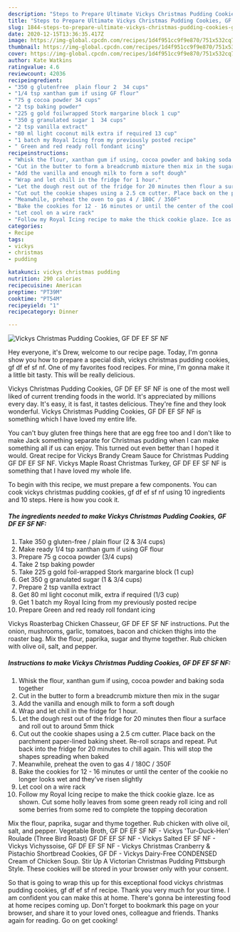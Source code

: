 ```yaml
---
description: "Steps to Prepare Ultimate Vickys Christmas Pudding Cookies, GF DF EF SF NF"
title: "Steps to Prepare Ultimate Vickys Christmas Pudding Cookies, GF DF EF SF NF"
slug: 1844-steps-to-prepare-ultimate-vickys-christmas-pudding-cookies-gf-df-ef-sf-nf
date: 2020-12-15T13:36:35.417Z
image: https://img-global.cpcdn.com/recipes/1d4f951cc9f9e870/751x532cq70/vickys-christmas-pudding-cookies-gf-df-ef-sf-nf-recipe-main-photo.jpg
thumbnail: https://img-global.cpcdn.com/recipes/1d4f951cc9f9e870/751x532cq70/vickys-christmas-pudding-cookies-gf-df-ef-sf-nf-recipe-main-photo.jpg
cover: https://img-global.cpcdn.com/recipes/1d4f951cc9f9e870/751x532cq70/vickys-christmas-pudding-cookies-gf-df-ef-sf-nf-recipe-main-photo.jpg
author: Kate Watkins
ratingvalue: 4.6
reviewcount: 42036
recipeingredient:
- "350 g glutenfree  plain flour 2  34 cups"
- "1/4 tsp xanthan gum if using GF flour"
- "75 g cocoa powder 34 cups"
- "2 tsp baking powder"
- "225 g gold foilwrapped Stork margarine block 1 cup"
- "350 g granulated sugar 1  34 cups"
- "2 tsp vanilla extract"
- "80 ml light coconut milk extra if required 13 cup"
- "1 batch my Royal Icing from my previously posted recipe"
- " Green and red ready roll fondant icing"
recipeinstructions:
- "Whisk the flour, xanthan gum if using, cocoa powder and baking soda together"
- "Cut in the butter to form a breadcrumb mixture then mix in the sugar"
- "Add the vanilla and enough milk to form a soft dough"
- "Wrap and let chill in the fridge for 1 hour."
- "Let the dough rest out of the fridge for 20 minutes then flour a surface and roll out to around 5mm thick"
- "Cut out the cookie shapes using a 2.5 cm cutter. Place back on the parchment paper-lined baking sheet. Re-roll scraps and repeat. Put back into the fridge for 20 minutes to chill again. This will stop the shapes spreading when baked"
- "Meanwhile, preheat the oven to gas 4 / 180C / 350F"
- "Bake the cookies for 12 - 16 minutes or until the center of the cookie no longer looks wet and they&#39;ve risen slightly"
- "Let cool on a wire rack"
- "Follow my Royal Icing recipe to make the thick cookie glaze. Ice as shown. Cut some holly leaves from some green ready roll icing and roll some berries from some red to complete the topping decoration"
categories:
- Recipe
tags:
- vickys
- christmas
- pudding

katakunci: vickys christmas pudding 
nutrition: 290 calories
recipecuisine: American
preptime: "PT39M"
cooktime: "PT54M"
recipeyield: "1"
recipecategory: Dinner

---
```



![Vickys Christmas Pudding Cookies, GF DF EF SF NF](https://img-global.cpcdn.com/recipes/1d4f951cc9f9e870/751x532cq70/vickys-christmas-pudding-cookies-gf-df-ef-sf-nf-recipe-main-photo.jpg)

Hey everyone, it's Drew, welcome to our recipe page. Today, I'm gonna show you how to prepare a special dish, vickys christmas pudding cookies, gf df ef sf nf. One of my favorites food recipes. For mine, I'm gonna make it a little bit tasty. This will be really delicious.

Vickys Christmas Pudding Cookies, GF DF EF SF NF is one of the most well liked of current trending foods in the world. It's appreciated by millions every day. It's easy, it is fast, it tastes delicious. They're fine and they look wonderful. Vickys Christmas Pudding Cookies, GF DF EF SF NF is something which I have loved my entire life.

You can&#39;t buy gluten free things here that are egg free too and I don&#39;t like to make Jack something separate for Christmas pudding when I can make something all if us can enjoy. This turned out even better than I hoped it would. Great recipe for Vickys Brandy Cream Sauce for Christmas Pudding GF DF EF SF NF. Vickys Maple Roast Christmas Turkey, GF DF EF SF NF is something that I have loved my whole life.


To begin with this recipe, we must prepare a few components. You can cook vickys christmas pudding cookies, gf df ef sf nf using 10 ingredients and 10 steps. Here is how you cook it.

<!--inarticleads1-->

##### The ingredients needed to make Vickys Christmas Pudding Cookies, GF DF EF SF NF:

1. Take 350 g gluten-free / plain flour (2 &amp; 3/4 cups)
1. Make ready 1/4 tsp xanthan gum if using GF flour
1. Prepare 75 g cocoa powder (3/4 cups)
1. Take 2 tsp baking powder
1. Take 225 g gold foil-wrapped Stork margarine block (1 cup)
1. Get 350 g granulated sugar (1 &amp; 3/4 cups)
1. Prepare 2 tsp vanilla extract
1. Get 80 ml light coconut milk, extra if required (1/3 cup)
1. Get 1 batch my Royal Icing from my previously posted recipe
1. Prepare  Green and red ready roll fondant icing


Vickys Roasterbag Chicken Chasseur, GF DF EF SF NF instructions. Put the onion, mushrooms, garlic, tomatoes, bacon and chicken thighs into the roaster bag. Mix the flour, paprika, sugar and thyme together. Rub chicken with olive oil, salt, and pepper. 

<!--inarticleads2-->

##### Instructions to make Vickys Christmas Pudding Cookies, GF DF EF SF NF:

1. Whisk the flour, xanthan gum if using, cocoa powder and baking soda together
1. Cut in the butter to form a breadcrumb mixture then mix in the sugar
1. Add the vanilla and enough milk to form a soft dough
1. Wrap and let chill in the fridge for 1 hour.
1. Let the dough rest out of the fridge for 20 minutes then flour a surface and roll out to around 5mm thick
1. Cut out the cookie shapes using a 2.5 cm cutter. Place back on the parchment paper-lined baking sheet. Re-roll scraps and repeat. Put back into the fridge for 20 minutes to chill again. This will stop the shapes spreading when baked
1. Meanwhile, preheat the oven to gas 4 / 180C / 350F
1. Bake the cookies for 12 - 16 minutes or until the center of the cookie no longer looks wet and they&#39;ve risen slightly
1. Let cool on a wire rack
1. Follow my Royal Icing recipe to make the thick cookie glaze. Ice as shown. Cut some holly leaves from some green ready roll icing and roll some berries from some red to complete the topping decoration


Mix the flour, paprika, sugar and thyme together. Rub chicken with olive oil, salt, and pepper. Vegetable Broth, GF DF EF SF NF - Vickys &#39;Tur-Duck-Hen&#39; Roulade (Three Bird Roast) GF DF EF SF NF - Vickys Salted EF SF NF - Vickys Vichyssoise, GF DF EF SF NF - Vickys Christmas Cranberry &amp; Pistachio Shortbread Cookies, GF DF - Vickys Dairy-Free CONDENSED Cream of Chicken Soup. Stir Up A Victorian Christmas Pudding Pittsburgh Style. These cookies will be stored in your browser only with your consent. 

So that is going to wrap this up for this exceptional food vickys christmas pudding cookies, gf df ef sf nf recipe. Thank you very much for your time. I am confident you can make this at home. There's gonna be interesting food at home recipes coming up. Don't forget to bookmark this page on your browser, and share it to your loved ones, colleague and friends. Thanks again for reading. Go on get cooking!
